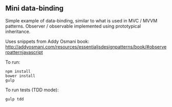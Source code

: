 ## Mini data-binding

Simple example of data-binding, similar to what is used in MVC / MVVM patterns.
Observer / observable implemented using prototypical inheritance.

Uses snippets from Addy Osmani book:
http://addyosmani.com/resources/essentialjsdesignpatterns/book/#observerpatternjavascript

To run:
```
npm install
bower install
gulp
```

To run tests (TDD mode):
```
gulp tdd
```


